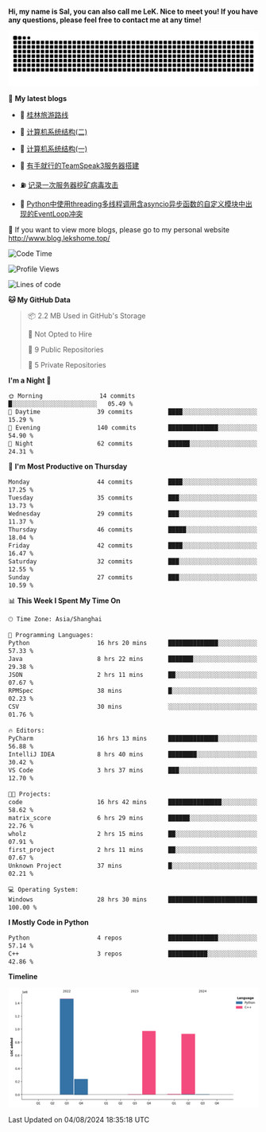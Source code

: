**Hi, my name is Sal, you can also call me LeK. Nice to meet you! If you have any questions, please feel free to contact me at any time!**

![snake](https://raw.githubusercontent.com/LeKZzzz/LeKZzzz/output/github-contribution-grid-snake.svg)


👀 **My latest blogs**
<!-- BLOG-POST-LIST:START -->
- 🫣 [桂林旅游路线](http://www.blog.lekshome.top/2024/04/28/gui-lin-lu-you-lu-xian/) 

- 🧐 [计算机系统结构&lpar;二&rpar;](http://www.blog.lekshome.top/2024/04/21/ji-suan-ji-xi-tong-jie-gou-er/) 

- 🤖 [计算机系统结构&lpar;一&rpar;](http://www.blog.lekshome.top/2024/04/07/ji-suan-ji-xi-tong-jie-gou-yi/) 

- 📝 [有手就行的TeamSpeak3服务器搭建](http://www.blog.lekshome.top/2024/03/08/teamspeak3-fu-wu-qi-da-jian/) 

- ⛽️ [记录一次服务器挖矿病毒攻击](http://www.blog.lekshome.top/2024/03/08/ji-lu-yi-ci-fu-wu-qi-wa-kuang-bing-du-gong-ji/) 

- 🦣 [Python中使用threading多线程调用含asyncio异步函数的自定义模块中出现的EventLoop冲突](http://www.blog.lekshome.top/2024/03/07/python-zhong-shi-yong-threading-duo-xian-cheng-diao-yong-han-asyncio-yi-bu-han-shu-de-zi-ding-yi-mo-kuai-zhong-chu-xian-de-eventloop-chong-tu/) 
<!-- BLOG-POST-LIST:END -->

🥰 If you want to view more blogs, please go to my personal website http://www.blog.lekshome.top/


<!--START_SECTION:waka-->
![Code Time](http://img.shields.io/badge/Code%20Time-350%20hrs%2036%20mins-blue)

![Profile Views](http://img.shields.io/badge/Profile%20Views-2-blue)

![Lines of code](https://img.shields.io/badge/From%20Hello%20World%20I%27ve%20Written-3.6%20million%20lines%20of%20code-blue)

**🐱 My GitHub Data** 

> 📦 2.2 MB Used in GitHub's Storage 
 > 
> 🚫 Not Opted to Hire
 > 
> 📜 9 Public Repositories 
 > 
> 🔑 5 Private Repositories 
 > 
**I'm a Night 🦉** 

```text
🌞 Morning                14 commits          █░░░░░░░░░░░░░░░░░░░░░░░░   05.49 % 
🌆 Daytime                39 commits          ████░░░░░░░░░░░░░░░░░░░░░   15.29 % 
🌃 Evening                140 commits         ██████████████░░░░░░░░░░░   54.90 % 
🌙 Night                  62 commits          ██████░░░░░░░░░░░░░░░░░░░   24.31 % 
```
📅 **I'm Most Productive on Thursday** 

```text
Monday                   44 commits          ████░░░░░░░░░░░░░░░░░░░░░   17.25 % 
Tuesday                  35 commits          ███░░░░░░░░░░░░░░░░░░░░░░   13.73 % 
Wednesday                29 commits          ███░░░░░░░░░░░░░░░░░░░░░░   11.37 % 
Thursday                 46 commits          █████░░░░░░░░░░░░░░░░░░░░   18.04 % 
Friday                   42 commits          ████░░░░░░░░░░░░░░░░░░░░░   16.47 % 
Saturday                 32 commits          ███░░░░░░░░░░░░░░░░░░░░░░   12.55 % 
Sunday                   27 commits          ███░░░░░░░░░░░░░░░░░░░░░░   10.59 % 
```


📊 **This Week I Spent My Time On** 

```text
🕑︎ Time Zone: Asia/Shanghai

💬 Programming Languages: 
Python                   16 hrs 20 mins      ██████████████░░░░░░░░░░░   57.33 % 
Java                     8 hrs 22 mins       ███████░░░░░░░░░░░░░░░░░░   29.38 % 
JSON                     2 hrs 11 mins       ██░░░░░░░░░░░░░░░░░░░░░░░   07.67 % 
RPMSpec                  38 mins             █░░░░░░░░░░░░░░░░░░░░░░░░   02.23 % 
CSV                      30 mins             ░░░░░░░░░░░░░░░░░░░░░░░░░   01.76 % 

🔥 Editors: 
PyCharm                  16 hrs 13 mins      ██████████████░░░░░░░░░░░   56.88 % 
IntelliJ IDEA            8 hrs 40 mins       ████████░░░░░░░░░░░░░░░░░   30.42 % 
VS Code                  3 hrs 37 mins       ███░░░░░░░░░░░░░░░░░░░░░░   12.70 % 

🐱‍💻 Projects: 
code                     16 hrs 42 mins      ███████████████░░░░░░░░░░   58.62 % 
matrix_score             6 hrs 29 mins       ██████░░░░░░░░░░░░░░░░░░░   22.76 % 
wholz                    2 hrs 15 mins       ██░░░░░░░░░░░░░░░░░░░░░░░   07.91 % 
first_project            2 hrs 11 mins       ██░░░░░░░░░░░░░░░░░░░░░░░   07.67 % 
Unknown Project          37 mins             █░░░░░░░░░░░░░░░░░░░░░░░░   02.21 % 

💻 Operating System: 
Windows                  28 hrs 30 mins      █████████████████████████   100.00 % 
```

**I Mostly Code in Python** 

```text
Python                   4 repos             ██████████████░░░░░░░░░░░   57.14 % 
C++                      3 repos             ███████████░░░░░░░░░░░░░░   42.86 % 
```



**Timeline**

![Lines of Code chart](https://raw.githubusercontent.com/LeKZzzz/LeKZzzz/master/assets/bar_graph.png)


 Last Updated on 04/08/2024 18:35:18 UTC
<!--END_SECTION:waka-->
